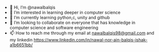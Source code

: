 - 👋 Hi, I’m @nawalbalqis
- 👀 I’m interested in learning deeper in computer science
- 🌱 I’m currently learning python,c, unity and github
- 💞️ I’m looking to collaborate on everyone that has knowledge in computer science and software engineering
- 📫 How to reach me through my email at nawalbalqis98@gmail.com and my linkedin https://www.linkedin.com/in/nawal-nor-ain-balqis-ishak-a1b6651bb/

<!---
nawalbalqis/nawalbalqis is a ✨ special ✨ repository because its `README.md` (this file) appears on your GitHub profile.
You can click the Preview link to take a look at your changes.
--->
